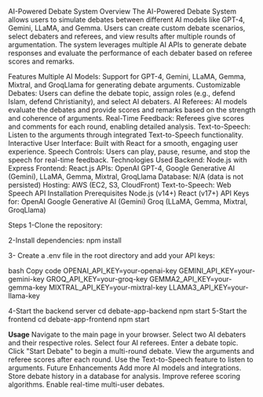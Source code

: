 AI-Powered Debate System
Overview
The AI-Powered Debate System allows users to simulate debates between different AI models like GPT-4, Gemini, LLaMA, and Gemma. Users can create custom debate scenarios, select debaters and referees, and view results after multiple rounds of argumentation. The system leverages multiple AI APIs to generate debate responses and evaluate the performance of each debater based on referee scores and remarks.

Features
Multiple AI Models: Support for GPT-4, Gemini, LLaMA, Gemma, Mixtral, and GroqLlama for generating debate arguments.
Customizable Debates: Users can define the debate topic, assign roles (e.g., defend Islam, defend Christianity), and select AI debaters.
AI Referees: AI models evaluate the debates and provide scores and remarks based on the strength and coherence of arguments.
Real-Time Feedback: Referees give scores and comments for each round, enabling detailed analysis.
Text-to-Speech: Listen to the arguments through integrated Text-to-Speech functionality.
Interactive User Interface: Built with React for a smooth, engaging user experience.
Speech Controls: Users can play, pause, resume, and stop the speech for real-time feedback.
Technologies Used
Backend: Node.js with Express
Frontend: React.js
APIs: OpenAI GPT-4, Google Generative AI (Gemini), LLaMA, Gemma, Mixtral, GroqLlama
Database: N/A (data is not persisted)
Hosting: AWS (EC2, S3, CloudFront)
Text-to-Speech: Web Speech API
Installation
Prerequisites
Node.js (v14+)
React (v17+)
API Keys for:
OpenAI
Google Generative AI (Gemini)
Groq (LLaMA, Gemma, Mixtral, GroqLlama)


Steps
1-Clone the repository:

2-Install dependencies:
npm install

3- Create a .env file in the root directory and add your API keys:

bash
Copy code
OPENAI_API_KEY=your-openai-key
GEMINI_API_KEY=your-gemini-key
GROQ_API_KEY=your-groq-key
GEMMA2_API_KEY=your-gemma-key
MIXTRAL_API_KEY=your-mixtral-key
LLAMA3_API_KEY=your-llama-key

4-Start the backend server
cd debate-app-backend
npm start
5-Start the frontend
cd  debate-app-frontend
npm start


**Usage**
Navigate to the main page in your browser.
Select two AI debaters and their respective roles.
Select four AI referees.
Enter a debate topic.
Click "Start Debate" to begin a multi-round debate.
View the arguments and referee scores after each round.
Use the Text-to-Speech feature to listen to arguments.
Future Enhancements
Add more AI models and integrations.
Store debate history in a database for analysis.
Improve referee scoring algorithms.
Enable real-time multi-user debates.
